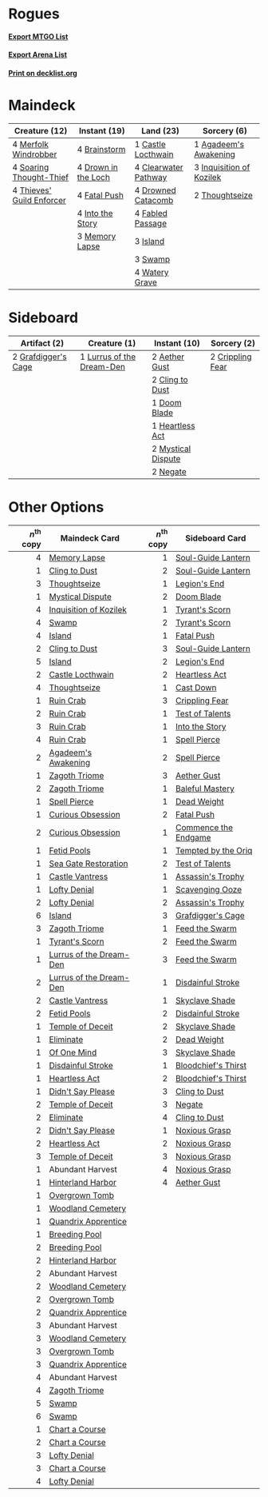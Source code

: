# Rogues

#### [Export MTGO List](../collection/Rogues/Rogues.txt)
#### [Export Arena List](../collection/Rogues/Rogues_arena.txt)
#### [Print on decklist.org](http://decklist.org/?deckmain=1%09Agadeem's%20Awakening%0A4%09Brainstorm%0A1%09Castle%20Locthwain%0A4%09Clearwater%20Pathway%0A4%09Drown%20in%20the%20Loch%0A4%09Drowned%20Catacomb%0A4%09Fabled%20Passage%0A4%09Fatal%20Push%0A3%09Inquisition%20of%20Kozilek%0A4%09Into%20the%20Story%0A3%09Island%0A3%09Memory%20Lapse%0A4%09Merfolk%20Windrobber%0A4%09Soaring%20Thought-Thief%0A3%09Swamp%0A4%09Thieves'%20Guild%20Enforcer%0A2%09Thoughtseize%0A4%09Watery%20Grave&deckside=2%09Aether%20Gust%0A2%09Cling%20to%20Dust%0A2%09Crippling%20Fear%0A1%09Doom%20Blade%0A2%09Grafdigger's%20Cage%0A1%09Heartless%20Act%0A1%09Lurrus%20of%20the%20Dream-Den%0A2%09Mystical%20Dispute%0A2%09Negate)
# Maindeck

|                                           Creature (12)                                            |                                         Instant (19)                                         |                                           Land (23)                                           |                                            Sorcery (6)                                            |
|----------------------------------------------------------------------------------------------------|----------------------------------------------------------------------------------------------|-----------------------------------------------------------------------------------------------|---------------------------------------------------------------------------------------------------|
|4 [Merfolk Windrobber](http://gatherer.wizards.com/Pages/Card/Details.aspx?multiverseid=491700)     |4 [Brainstorm](http://gatherer.wizards.com/Pages/Card/Details.aspx?multiverseid=3897)         |1 [Castle Locthwain](http://gatherer.wizards.com/Pages/Card/Details.aspx?multiverseid=473203)  |1 [Agadeem's Awakening](http://gatherer.wizards.com/Pages/Card/Details.aspx?multiverseid=491723)   |
|4 [Soaring Thought-Thief](http://gatherer.wizards.com/Pages/Card/Details.aspx?multiverseid=491887)  |4 [Drown in the Loch](http://gatherer.wizards.com/Pages/Card/Details.aspx?multiverseid=473150)|4 [Clearwater Pathway](http://gatherer.wizards.com/Pages/Card/Details.aspx?multiverseid=491913)|3 [Inquisition of Kozilek](http://gatherer.wizards.com/Pages/Card/Details.aspx?multiverseid=416897)|
|4 [Thieves' Guild Enforcer](http://gatherer.wizards.com/Pages/Card/Details.aspx?multiverseid=485448)|4 [Fatal Push](http://gatherer.wizards.com/Pages/Card/Details.aspx?multiverseid=423724)       |4 [Drowned Catacomb](http://gatherer.wizards.com/Pages/Card/Details.aspx?multiverseid=430633)  |2 [Thoughtseize](http://gatherer.wizards.com/Pages/Card/Details.aspx?multiverseid=438676)          |
|                                                                                                    |4 [Into the Story](http://gatherer.wizards.com/Pages/Card/Details.aspx?multiverseid=473012)   |4 [Fabled Passage](http://gatherer.wizards.com/Pages/Card/Details.aspx?multiverseid=473206)    |                                                                                                   |
|                                                                                                    |3 [Memory Lapse](http://gatherer.wizards.com/Pages/Card/Details.aspx?multiverseid=3924)       |3 [Island](http://gatherer.wizards.com/Pages/Card/Details.aspx?multiverseid=439857)            |                                                                                                   |
|                                                                                                    |                                                                                              |3 [Swamp](http://gatherer.wizards.com/Pages/Card/Details.aspx?multiverseid=439858)             |                                                                                                   |
|                                                                                                    |                                                                                              |4 [Watery Grave](http://gatherer.wizards.com/Pages/Card/Details.aspx?multiverseid=405114)      |                                                                                                   |


# Sideboard

|                                         Artifact (2)                                         |                                            Creature (1)                                            |                                        Instant (10)                                         |                                        Sorcery (2)                                        |
|----------------------------------------------------------------------------------------------|----------------------------------------------------------------------------------------------------|---------------------------------------------------------------------------------------------|-------------------------------------------------------------------------------------------|
|2 [Grafdigger's Cage](http://gatherer.wizards.com/Pages/Card/Details.aspx?multiverseid=278452)|1 [Lurrus of the Dream-Den](http://gatherer.wizards.com/Pages/Card/Details.aspx?multiverseid=479746)|2 [Aether Gust](http://gatherer.wizards.com/Pages/Card/Details.aspx?multiverseid=466796)     |2 [Crippling Fear](http://gatherer.wizards.com/Pages/Card/Details.aspx?multiverseid=503690)|
|                                                                                              |                                                                                                    |2 [Cling to Dust](http://gatherer.wizards.com/Pages/Card/Details.aspx?multiverseid=476338)   |                                                                                           |
|                                                                                              |                                                                                                    |1 [Doom Blade](http://gatherer.wizards.com/Pages/Card/Details.aspx?multiverseid=247322)      |                                                                                           |
|                                                                                              |                                                                                                    |1 [Heartless Act](http://gatherer.wizards.com/Pages/Card/Details.aspx?multiverseid=479611)   |                                                                                           |
|                                                                                              |                                                                                                    |2 [Mystical Dispute](http://gatherer.wizards.com/Pages/Card/Details.aspx?multiverseid=473020)|                                                                                           |
|                                                                                              |                                                                                                    |2 [Negate](http://gatherer.wizards.com/Pages/Card/Details.aspx?multiverseid=423707)          |                                                                                           |


# Other Options

|*n*<sup>th</sup> copy|                                          Maindeck Card                                           |*n*<sup>th</sup> copy|                                        Sideboard Card                                         |
|--------------------:|--------------------------------------------------------------------------------------------------|--------------------:|-----------------------------------------------------------------------------------------------|
|                    4|[Memory Lapse](http://gatherer.wizards.com/Pages/Card/Details.aspx?multiverseid=3924)             |                    1|[Soul-Guide Lantern](http://gatherer.wizards.com/Pages/Card/Details.aspx?multiverseid=476488)  |
|                    1|[Cling to Dust](http://gatherer.wizards.com/Pages/Card/Details.aspx?multiverseid=476338)          |                    2|[Soul-Guide Lantern](http://gatherer.wizards.com/Pages/Card/Details.aspx?multiverseid=476488)  |
|                    3|[Thoughtseize](http://gatherer.wizards.com/Pages/Card/Details.aspx?multiverseid=438676)           |                    1|[Legion's End](http://gatherer.wizards.com/Pages/Card/Details.aspx?multiverseid=466860)        |
|                    1|[Mystical Dispute](http://gatherer.wizards.com/Pages/Card/Details.aspx?multiverseid=473020)       |                    2|[Doom Blade](http://gatherer.wizards.com/Pages/Card/Details.aspx?multiverseid=247322)          |
|                    4|[Inquisition of Kozilek](http://gatherer.wizards.com/Pages/Card/Details.aspx?multiverseid=416897) |                    1|[Tyrant's Scorn](http://gatherer.wizards.com/Pages/Card/Details.aspx?multiverseid=461152)      |
|                    4|[Swamp](http://gatherer.wizards.com/Pages/Card/Details.aspx?multiverseid=439858)                  |                    2|[Tyrant's Scorn](http://gatherer.wizards.com/Pages/Card/Details.aspx?multiverseid=461152)      |
|                    4|[Island](http://gatherer.wizards.com/Pages/Card/Details.aspx?multiverseid=439857)                 |                    1|[Fatal Push](http://gatherer.wizards.com/Pages/Card/Details.aspx?multiverseid=423724)          |
|                    2|[Cling to Dust](http://gatherer.wizards.com/Pages/Card/Details.aspx?multiverseid=476338)          |                    3|[Soul-Guide Lantern](http://gatherer.wizards.com/Pages/Card/Details.aspx?multiverseid=476488)  |
|                    5|[Island](http://gatherer.wizards.com/Pages/Card/Details.aspx?multiverseid=439857)                 |                    2|[Legion's End](http://gatherer.wizards.com/Pages/Card/Details.aspx?multiverseid=466860)        |
|                    2|[Castle Locthwain](http://gatherer.wizards.com/Pages/Card/Details.aspx?multiverseid=473203)       |                    2|[Heartless Act](http://gatherer.wizards.com/Pages/Card/Details.aspx?multiverseid=479611)       |
|                    4|[Thoughtseize](http://gatherer.wizards.com/Pages/Card/Details.aspx?multiverseid=438676)           |                    1|[Cast Down](http://gatherer.wizards.com/Pages/Card/Details.aspx?multiverseid=442969)           |
|                    1|[Ruin Crab](http://gatherer.wizards.com/Pages/Card/Details.aspx?multiverseid=495191)              |                    3|[Crippling Fear](http://gatherer.wizards.com/Pages/Card/Details.aspx?multiverseid=503690)      |
|                    2|[Ruin Crab](http://gatherer.wizards.com/Pages/Card/Details.aspx?multiverseid=495191)              |                    1|[Test of Talents](http://gatherer.wizards.com/Pages/Card/Details.aspx?multiverseid=513536)     |
|                    3|[Ruin Crab](http://gatherer.wizards.com/Pages/Card/Details.aspx?multiverseid=495191)              |                    1|[Into the Story](http://gatherer.wizards.com/Pages/Card/Details.aspx?multiverseid=473012)      |
|                    4|[Ruin Crab](http://gatherer.wizards.com/Pages/Card/Details.aspx?multiverseid=495191)              |                    1|[Spell Pierce](http://gatherer.wizards.com/Pages/Card/Details.aspx?multiverseid=425876)        |
|                    2|[Agadeem's Awakening](http://gatherer.wizards.com/Pages/Card/Details.aspx?multiverseid=491723)    |                    2|[Spell Pierce](http://gatherer.wizards.com/Pages/Card/Details.aspx?multiverseid=425876)        |
|                    1|[Zagoth Triome](http://gatherer.wizards.com/Pages/Card/Details.aspx?multiverseid=479779)          |                    3|[Aether Gust](http://gatherer.wizards.com/Pages/Card/Details.aspx?multiverseid=466796)         |
|                    2|[Zagoth Triome](http://gatherer.wizards.com/Pages/Card/Details.aspx?multiverseid=479779)          |                    1|[Baleful Mastery](http://gatherer.wizards.com/Pages/Card/Details.aspx?multiverseid=513541)     |
|                    1|[Spell Pierce](http://gatherer.wizards.com/Pages/Card/Details.aspx?multiverseid=425876)           |                    1|[Dead Weight](http://gatherer.wizards.com/Pages/Card/Details.aspx?multiverseid=452817)         |
|                    1|[Curious Obsession](http://gatherer.wizards.com/Pages/Card/Details.aspx?multiverseid=439692)      |                    2|[Fatal Push](http://gatherer.wizards.com/Pages/Card/Details.aspx?multiverseid=423724)          |
|                    2|[Curious Obsession](http://gatherer.wizards.com/Pages/Card/Details.aspx?multiverseid=439692)      |                    1|[Commence the Endgame](http://gatherer.wizards.com/Pages/Card/Details.aspx?multiverseid=460972)|
|                    1|[Fetid Pools](http://gatherer.wizards.com/Pages/Card/Details.aspx?multiverseid=426945)            |                    1|[Tempted by the Oriq](http://gatherer.wizards.com/Pages/Card/Details.aspx?multiverseid=513535) |
|                    1|[Sea Gate Restoration](http://gatherer.wizards.com/Pages/Card/Details.aspx?multiverseid=491706)   |                    2|[Test of Talents](http://gatherer.wizards.com/Pages/Card/Details.aspx?multiverseid=513536)     |
|                    1|[Castle Vantress](http://gatherer.wizards.com/Pages/Card/Details.aspx?multiverseid=473204)        |                    1|[Assassin's Trophy](http://gatherer.wizards.com/Pages/Card/Details.aspx?multiverseid=452902)   |
|                    1|[Lofty Denial](http://gatherer.wizards.com/Pages/Card/Details.aspx?multiverseid=485379)           |                    1|[Scavenging Ooze](http://gatherer.wizards.com/Pages/Card/Details.aspx?multiverseid=420783)     |
|                    2|[Lofty Denial](http://gatherer.wizards.com/Pages/Card/Details.aspx?multiverseid=485379)           |                    2|[Assassin's Trophy](http://gatherer.wizards.com/Pages/Card/Details.aspx?multiverseid=452902)   |
|                    6|[Island](http://gatherer.wizards.com/Pages/Card/Details.aspx?multiverseid=439857)                 |                    3|[Grafdigger's Cage](http://gatherer.wizards.com/Pages/Card/Details.aspx?multiverseid=278452)   |
|                    3|[Zagoth Triome](http://gatherer.wizards.com/Pages/Card/Details.aspx?multiverseid=479779)          |                    1|[Feed the Swarm](http://gatherer.wizards.com/Pages/Card/Details.aspx?multiverseid=491737)      |
|                    1|[Tyrant's Scorn](http://gatherer.wizards.com/Pages/Card/Details.aspx?multiverseid=461152)         |                    2|[Feed the Swarm](http://gatherer.wizards.com/Pages/Card/Details.aspx?multiverseid=491737)      |
|                    1|[Lurrus of the Dream-Den](http://gatherer.wizards.com/Pages/Card/Details.aspx?multiverseid=479746)|                    3|[Feed the Swarm](http://gatherer.wizards.com/Pages/Card/Details.aspx?multiverseid=491737)      |
|                    2|[Lurrus of the Dream-Den](http://gatherer.wizards.com/Pages/Card/Details.aspx?multiverseid=479746)|                    1|[Disdainful Stroke](http://gatherer.wizards.com/Pages/Card/Details.aspx?multiverseid=420705)   |
|                    2|[Castle Vantress](http://gatherer.wizards.com/Pages/Card/Details.aspx?multiverseid=473204)        |                    1|[Skyclave Shade](http://gatherer.wizards.com/Pages/Card/Details.aspx?multiverseid=491763)      |
|                    2|[Fetid Pools](http://gatherer.wizards.com/Pages/Card/Details.aspx?multiverseid=426945)            |                    2|[Disdainful Stroke](http://gatherer.wizards.com/Pages/Card/Details.aspx?multiverseid=420705)   |
|                    1|[Temple of Deceit](http://gatherer.wizards.com/Pages/Card/Details.aspx?multiverseid=373734)       |                    2|[Skyclave Shade](http://gatherer.wizards.com/Pages/Card/Details.aspx?multiverseid=491763)      |
|                    1|[Eliminate](http://gatherer.wizards.com/Pages/Card/Details.aspx?multiverseid=485420)              |                    2|[Dead Weight](http://gatherer.wizards.com/Pages/Card/Details.aspx?multiverseid=452817)         |
|                    1|[Of One Mind](http://gatherer.wizards.com/Pages/Card/Details.aspx?multiverseid=479580)            |                    3|[Skyclave Shade](http://gatherer.wizards.com/Pages/Card/Details.aspx?multiverseid=491763)      |
|                    1|[Disdainful Stroke](http://gatherer.wizards.com/Pages/Card/Details.aspx?multiverseid=420705)      |                    1|[Bloodchief's Thirst](http://gatherer.wizards.com/Pages/Card/Details.aspx?multiverseid=491729) |
|                    1|[Heartless Act](http://gatherer.wizards.com/Pages/Card/Details.aspx?multiverseid=479611)          |                    2|[Bloodchief's Thirst](http://gatherer.wizards.com/Pages/Card/Details.aspx?multiverseid=491729) |
|                    1|[Didn't Say Please](http://gatherer.wizards.com/Pages/Card/Details.aspx?multiverseid=473004)      |                    3|[Cling to Dust](http://gatherer.wizards.com/Pages/Card/Details.aspx?multiverseid=476338)       |
|                    2|[Temple of Deceit](http://gatherer.wizards.com/Pages/Card/Details.aspx?multiverseid=373734)       |                    3|[Negate](http://gatherer.wizards.com/Pages/Card/Details.aspx?multiverseid=423707)              |
|                    2|[Eliminate](http://gatherer.wizards.com/Pages/Card/Details.aspx?multiverseid=485420)              |                    4|[Cling to Dust](http://gatherer.wizards.com/Pages/Card/Details.aspx?multiverseid=476338)       |
|                    2|[Didn't Say Please](http://gatherer.wizards.com/Pages/Card/Details.aspx?multiverseid=473004)      |                    1|[Noxious Grasp](http://gatherer.wizards.com/Pages/Card/Details.aspx?multiverseid=466864)       |
|                    2|[Heartless Act](http://gatherer.wizards.com/Pages/Card/Details.aspx?multiverseid=479611)          |                    2|[Noxious Grasp](http://gatherer.wizards.com/Pages/Card/Details.aspx?multiverseid=466864)       |
|                    3|[Temple of Deceit](http://gatherer.wizards.com/Pages/Card/Details.aspx?multiverseid=373734)       |                    3|[Noxious Grasp](http://gatherer.wizards.com/Pages/Card/Details.aspx?multiverseid=466864)       |
|                    1|Abundant Harvest                                                                                  |                    4|[Noxious Grasp](http://gatherer.wizards.com/Pages/Card/Details.aspx?multiverseid=466864)       |
|                    1|[Hinterland Harbor](http://gatherer.wizards.com/Pages/Card/Details.aspx?multiverseid=443128)      |                    4|[Aether Gust](http://gatherer.wizards.com/Pages/Card/Details.aspx?multiverseid=466796)         |
|                    1|[Overgrown Tomb](http://gatherer.wizards.com/Pages/Card/Details.aspx?multiverseid=405103)         |                     |                                                                                               |
|                    1|[Woodland Cemetery](http://gatherer.wizards.com/Pages/Card/Details.aspx?multiverseid=443136)      |                     |                                                                                               |
|                    1|[Quandrix Apprentice](http://gatherer.wizards.com/Pages/Card/Details.aspx?multiverseid=513708)    |                     |                                                                                               |
|                    1|[Breeding Pool](http://gatherer.wizards.com/Pages/Card/Details.aspx?multiverseid=97088)           |                     |                                                                                               |
|                    2|[Breeding Pool](http://gatherer.wizards.com/Pages/Card/Details.aspx?multiverseid=97088)           |                     |                                                                                               |
|                    2|[Hinterland Harbor](http://gatherer.wizards.com/Pages/Card/Details.aspx?multiverseid=443128)      |                     |                                                                                               |
|                    2|Abundant Harvest                                                                                  |                     |                                                                                               |
|                    2|[Woodland Cemetery](http://gatherer.wizards.com/Pages/Card/Details.aspx?multiverseid=443136)      |                     |                                                                                               |
|                    2|[Overgrown Tomb](http://gatherer.wizards.com/Pages/Card/Details.aspx?multiverseid=405103)         |                     |                                                                                               |
|                    2|[Quandrix Apprentice](http://gatherer.wizards.com/Pages/Card/Details.aspx?multiverseid=513708)    |                     |                                                                                               |
|                    3|Abundant Harvest                                                                                  |                     |                                                                                               |
|                    3|[Woodland Cemetery](http://gatherer.wizards.com/Pages/Card/Details.aspx?multiverseid=443136)      |                     |                                                                                               |
|                    3|[Overgrown Tomb](http://gatherer.wizards.com/Pages/Card/Details.aspx?multiverseid=405103)         |                     |                                                                                               |
|                    3|[Quandrix Apprentice](http://gatherer.wizards.com/Pages/Card/Details.aspx?multiverseid=513708)    |                     |                                                                                               |
|                    4|Abundant Harvest                                                                                  |                     |                                                                                               |
|                    4|[Zagoth Triome](http://gatherer.wizards.com/Pages/Card/Details.aspx?multiverseid=479779)          |                     |                                                                                               |
|                    5|[Swamp](http://gatherer.wizards.com/Pages/Card/Details.aspx?multiverseid=439858)                  |                     |                                                                                               |
|                    6|[Swamp](http://gatherer.wizards.com/Pages/Card/Details.aspx?multiverseid=439858)                  |                     |                                                                                               |
|                    1|[Chart a Course](http://gatherer.wizards.com/Pages/Card/Details.aspx?multiverseid=435200)         |                     |                                                                                               |
|                    2|[Chart a Course](http://gatherer.wizards.com/Pages/Card/Details.aspx?multiverseid=435200)         |                     |                                                                                               |
|                    3|[Lofty Denial](http://gatherer.wizards.com/Pages/Card/Details.aspx?multiverseid=485379)           |                     |                                                                                               |
|                    3|[Chart a Course](http://gatherer.wizards.com/Pages/Card/Details.aspx?multiverseid=435200)         |                     |                                                                                               |
|                    4|[Lofty Denial](http://gatherer.wizards.com/Pages/Card/Details.aspx?multiverseid=485379)           |                     |                                                                                               |

